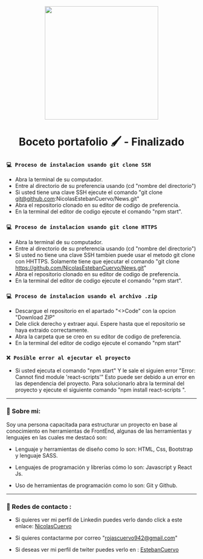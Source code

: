 <div id="Header" align="center">

   <img src="https://media.giphy.com/media/KJguq9IjQVGYU/giphy.gif" width="300">   
   <h1 align="center">Boceto portafolio 🖌 - Finalizado </h1>

</div>

### `💻 Proceso de instalacion usando git clone SSH`

- Abra la terminal de su computador.
- Entre al directorio de su preferencia usando (cd "nombre del directorio")
- Si usted tiene una clave SSH ejecute el comando "git clone git@github.com:NicolasEstebanCuervo/News.git"
- Abra el repositorio clonado en su editor de codigo de preferencia.
- En la terminal del editor de codigo ejecute el comando "npm start".

### `💻 Proceso de instalacion usando git clone HTTPS`

- Abra la terminal de su computador.
- Entre al directorio de su preferencia usando (cd "nombre del directorio")
- Si usted no tiene una clave SSH tambien puede usar el metodo git clone con HHTTPS. Solamente tiene que ejecutar el comando "git clone https://github.com/NicolasEstebanCuervo/News.git"
- Abra el repositorio clonado en su editor de codigo de preferencia.
- En la terminal del editor de codigo ejecute el comando "npm start".

### `💻 Proceso de instalacion usando el archivo .zip`

- Descargue el repositorio en el apartado "<>Code" con la opcion "Download ZIP"
- Dele click derecho y extraer aqui. Espere hasta que el repositorio se haya extraido correctamente.
- Abra la carpeta que se creo en su editor de codigo de preferencia.
- En la terminal del editor de codigo ejecute el comando "npm start"

### `❌ Posible error al ejecutar el proyecto`

- Si usted ejecuta el comando "npm start" Y le sale el siguien error "Error: Cannot find module 'react-scripts'" Esto puede ser debido a un error
en las dependencia del proyecto. Para solucionarlo abra la terminal del proyecto y ejecute el siguiente comando "npm install react-scripts
".

---

###  🧑 Sobre mi:
   
Soy una persona capacitada para estructurar un proyecto en base al conocimiento en herramientas de FrontEnd, algunas de las herramientas y lenguajes en las cuales me destacó son:

- Lenguaje y herramientas de diseño como lo son: HTML, Css, Bootstrap y lenguaje SASS.

- Lenguajes de programación y librerías cómo lo son: Javascript y React Js.

- Uso de herramientas de programación como lo son: Git y Github.
   
---

### 📱 Redes de contacto :
   
- Si quieres ver mi perfil de Linkedin puedes verlo dando click a este enlace: [NicolasCuervo](https://www.linkedin.com/in/nicolas-esteban-rojas-cuervo-9b72831ba/)

- Si quieres contactarme por correo  "rojascuervo942@gmail.com"
   
- Si deseas ver mi perfil de twiter puedes verlo en : [EstebanCuervo](https://twitter.com/EstebanCuervo_)
